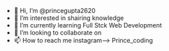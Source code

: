 - 👋 Hi, I’m @princegupta2620
- 👀 I’m interested in shairing knowledge
- 🌱 I’m currently learning Full Stck Web Development
- 💞️ I’m looking to collaborate on 
- 📫 How to reach me instagram--> Prince_coding

<!---
princegupta2620/princegupta2620 is a ✨ special ✨ repository because its `README.md` (this file) appears on your GitHub profile.
You can click the Preview link to take a look at your changes.
--->
